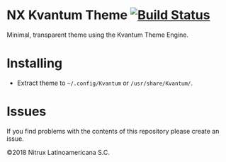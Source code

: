 # NX Kvantum Theme [![Build Status](https://travis-ci.org/nx-desktop/nx-kvantum-theme.svg?branch=master)](https://travis-ci.org/nx-desktop/nx-kvantum-theme)

Minimal, transparent theme using the Kvantum Theme Engine.

# Installing
- Extract theme to `~/.config/Kvantum` or `/usr/share/Kvantum/`.

# Issues
If you find problems with the contents of this repository please create an issue.

©2018 Nitrux Latinoamericana S.C.
